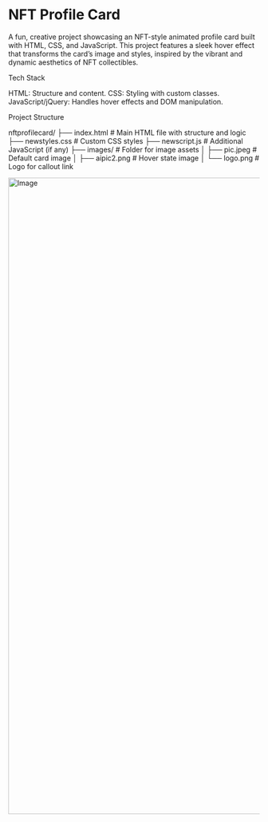 # NFT Profile Card

A fun, creative project showcasing an NFT-style animated profile card built with HTML, CSS, and JavaScript. This project features a sleek hover effect that transforms the card’s image and styles, inspired by the vibrant and dynamic aesthetics of NFT collectibles.

Tech Stack

HTML: Structure and content.
CSS: Styling with custom classes.
JavaScript/jQuery: Handles hover effects and DOM manipulation.

Project Structure

nftprofilecard/
├── index.html         # Main HTML file with structure and logic
├── newstyles.css      # Custom CSS styles
├── newscript.js       # Additional JavaScript (if any)
├── images/            # Folder for image assets
│   ├── pic.jpeg       # Default card image
│   ├── aipic2.png     # Hover state image
│   └── logo.png       # Logo for callout link


<img width="1276" alt="Image" src="https://github.com/user-attachments/assets/2080bd66-6cb1-42b2-a87c-f8dc92cc4f72" />